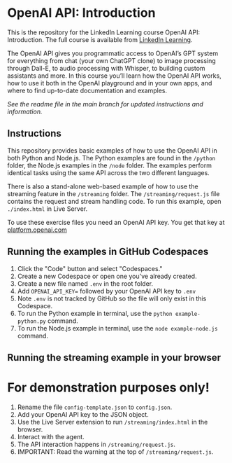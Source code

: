 # OpenAI API: Introduction
This is the repository for the LinkedIn Learning course OpenAI API: Introduction. The full course is available from [LinkedIn Learning][lil-course-url].


The OpenAI API gives you programmatic access to OpenAI’s GPT system for everything from chat (your own ChatGPT clone) to image processing through Dall-E, to audio processing with Whisper, to building custom assistants and more. In this course you’ll learn how the OpenAI API works, how to use it both in the OpenAI playground and in your own apps, and where to find up-to-date documentation and examples.

_See the readme file in the main branch for updated instructions and information._

## Instructions
This repository provides basic examples of how to use the OpenAI API in both Python and Node.js. The Python examples are found in the `/python` folder, the Node.js examples in the `/node` folder. The examples perform identical tasks using the same API across the two different languages.

There is also a stand-alone web-based example of how to use the streaming feature in the `/streaming` folder. The `/streaming/request.js` file contains the request and stream handling code. To run this example, open `./index.html` in Live Server.

To use these exercise files you need an OpenAI API key. You get that key at [platform.openai.com](https://platform.openai.com)

## Running the examples in GitHub Codespaces
1. Click the "Code" button and select "Codespaces."
2. Create a new Codespace or open one you've already created.
3. Create a new file named `.env` in the root folder.
4. Add `OPENAI_API_KEY=` followed by your OpenAI API key to `.env`
5. Note `.env` is not tracked by GitHub so the file will only exist in this Codespace.
6. To run the Python example in terminal, use the `python example-python.py` command.
7. To run the Node.js example in terminal, use the `node example-node.js` command.

## Running the streaming example in your browser
# For demonstration purposes only!
1. Rename the file `config-template.json` to `config.json`.
2. Add your OpenAI API key to the JSON object.
3. Use the Live Server extension to run `/streaming/index.html` in the browser.
4. Interact with the agent.
5. The API interaction happens in `/streaming/request.js`.
6. IMPORTANT: Read the warning at the top of `/streaming/request.js`.


[0]: # (Replace these placeholder URLs with actual course URLs)

[lil-course-url]: https://www.linkedin.com/learning/openai-api-introduction
[lil-thumbnail-url]: https://media.licdn.com/dms/image/D560DAQEWS5-DC0zYIw/learning-public-crop_675_1200/0/1704245394141?e=2147483647&v=beta&t=DgHF-0BoUcdfRz5JMRlgjCG849Cpr2BnDo1J9fLu-rc

